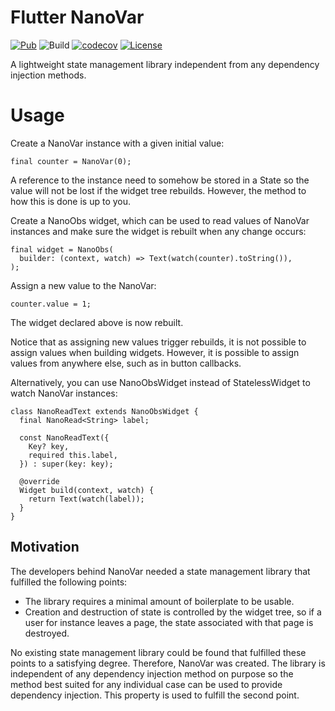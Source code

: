 # Flutter NanoVar

[![Pub](https://img.shields.io/pub/v/flutter_nano_var.svg?label=flutter_nano_var)](https://pub.dev/packages/flutter_nano_var)
![Build](https://github.com/oborgen/nano_var/actions/workflows/build.yaml/badge.svg)
[![codecov](https://codecov.io/gh/oborgen/nano_var/branch/master/graph/badge.svg?token=M8RFX21Y49)](https://codecov.io/gh/oborgen/nano_var)
[![License](https://img.shields.io/badge/License-BSD%203--Clause-blue.svg)](https://opensource.org/licenses/BSD-3-Clause)

A lightweight state management library independent from any dependency
injection methods.

# Usage

Create a NanoVar instance with a given initial value:

```
final counter = NanoVar(0);
```

A reference to the instance need to somehow be stored in a State so the value
will not be lost if the widget tree rebuilds.
However, the method to how this is done is up to you.

Create a NanoObs widget, which can be used to read values of NanoVar instances
and make sure the widget is rebuilt when any change occurs:

```
final widget = NanoObs(
  builder: (context, watch) => Text(watch(counter).toString()),
);
```

Assign a new value to the NanoVar:

```
counter.value = 1;
```

The widget declared above is now rebuilt.

Notice that as assigning new values trigger rebuilds, it is not possible to
assign values when building widgets.
However, it is possible to assign values from anywhere else, such as in button
callbacks.

Alternatively, you can use NanoObsWidget instead of StatelessWidget to watch
NanoVar instances:

```
class NanoReadText extends NanoObsWidget {
  final NanoRead<String> label;

  const NanoReadText({
    Key? key,
    required this.label,
  }) : super(key: key);

  @override
  Widget build(context, watch) {
    return Text(watch(label));
  }
}
```

## Motivation

The developers behind NanoVar needed a state management library that fulfilled
the following points:

* The library requires a minimal amount of boilerplate to be usable.
* Creation and destruction of state is controlled by the widget tree, so if a
user for instance leaves a page, the state associated with that page is
destroyed.

No existing state management library could be found that fulfilled these points
to a satisfying degree.
Therefore, NanoVar was created. 
The library is independent of any dependency injection method on purpose so
the method best suited for any individual case can be used to provide
dependency injection.
This property is used to fulfill the second point.
